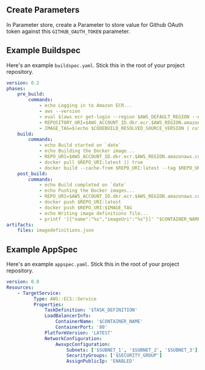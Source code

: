 ## Create Parameters

In Parameter store, create a Parameter to store value for Github OAuth token against this `GITHUB_OAUTH_TOKEN` parameter.

## Example Buildspec

Here's an example `buildspec.yaml`. Stick this in the root of your project repository.

```yaml
version: 0.2
phases:
    pre_build:
        commands:
            - echo Logging in to Amazon ECR...
            - aws --version
            - eval $(aws ecr get-login --region $AWS_DEFAULT_REGION --no-include-email)
            - REPOSITORY_URI=$AWS_ACCOUNT_ID.dkr.ecr.$AWS_REGION.amazonaws.com/$IMAGE_REPO_NAME
            - IMAGE_TAG=$(echo $CODEBUILD_RESOLVED_SOURCE_VERSION | cut -c 1-7)
    build:
        commands:
            - echo Build started on `date`
            - echo Building the Docker image...
            - REPO_URI=$AWS_ACCOUNT_ID.dkr.ecr.$AWS_REGION.amazonaws.com/$IMAGE_REPO_NAME
            - docker pull $REPO_URI:latest || true
            - docker build --cache-from $REPO_URI:latest --tag $REPO_URI:latest --tag $REPO_URI:$IMAGE_TAG --build-arg NODE_ENV=$NODE_ENV --build-arg PORT=$PORT --build-arg COUNTRY=$COUNTRY .
    post_build:
        commands:
            - echo Build completed on `date`
            - echo Pushing the Docker images...
            - REPO_URI=$AWS_ACCOUNT_ID.dkr.ecr.$AWS_REGION.amazonaws.com/$IMAGE_REPO_NAME
            - docker push $REPO_URI:latest
            - docker push $REPO_URI:$IMAGE_TAG
            - echo Writing image definitions file...
            - printf '[{"name":"%s","imageUri":"%s"}]' "$CONTAINER_NAME" "$REPO_URI:$IMAGE_TAG" | tee imagedefinitions.json
artifacts:
    files: imagedefinitions.json
```


## Example AppSpec

Here's an example `appspec.yaml`. Stick this in the root of your project repository.

```yaml
version: 0.0
Resources:
    - TargetService:
          Type: AWS::ECS::Service
          Properties:
              TaskDefinition: '$TASK_DEFINITION'
              LoadBalancerInfo:
                  ContainerName: '$CONTAINER_NAME'
                  ContainerPort: '80'
              PlatformVersion: 'LATEST'
              NetworkConfiguration:
                  AwsvpcConfiguration:
                      Subnets: ['$SUBNET_1', '$SUBNET_2', '$SUBNET_3']
                      SecurityGroups: ['$SECURITY_GROUP']
                      AssignPublicIp: 'ENABLED'

```